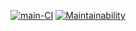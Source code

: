 [![main-CI](https://github.com/Polt0s/crm-for-clinic/workflows/main-CI/badge.svg)](https://github.com/Polt0s/crm-for-clinic/actions)
[![Maintainability](https://api.codeclimate.com/v1/badges/c54df907377328cddc83/maintainability)](https://codeclimate.com/github/Polt0s/crm-for-clinic/maintainability)
